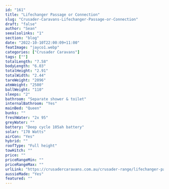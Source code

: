 ```yaml
---
id: "161"
title: "Lifechanger Passage or Connection"
slug: "Crusader-Caravans-Lifechanger-Passage-or-Connection"
draft: "false"
author: "Sean"
seealsolinks: "1"
section: "blog"
date: "2022-10-10T22:00:09+11:00"
featImage: "jayco1.webp"
categories: ["Crusader Caravans"]
tags: [""]
totalLength: "7.58"
bodyLength: "6.03"
totalHeight: "2.91"
totalWidth: "2.44"
tareWeight: "2096"
atmWeight: "2500"
ballWeight: "110"
sleeps: "2"
bathroom: "Separate shower & toilet"
internalBathroom: "Yes"
mainBed: "Queen"
bunks: ""
freshWater: "2x 95"
greyWater: ""
battery: "Deep cycle 105ah battery"
solar: "170 Watts"
airCon: "Yes"
hybrid: ""
roofType: "Full height"
towHitch: ""
price: ""
priceRangeMin: ""
priceRangeMax: ""
urlLink: "https://crusadercaravans.com.au/crusader-range/lifechanger-passage/"
aussieMade: "Yes"
featured: ""
---
```

